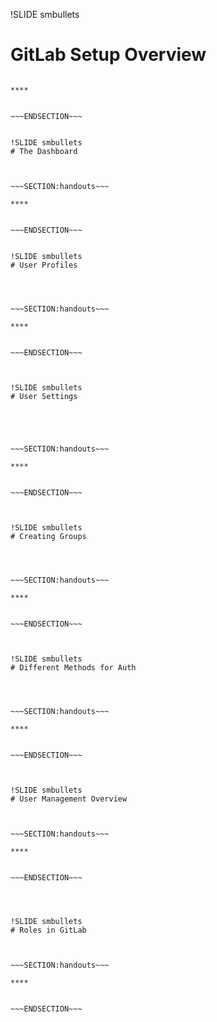 !SLIDE smbullets
# GitLab Setup Overview



~~~SECTION:handouts~~~

****


~~~ENDSECTION~~~


!SLIDE smbullets
# The Dashboard



~~~SECTION:handouts~~~

****


~~~ENDSECTION~~~


!SLIDE smbullets
# User Profiles




~~~SECTION:handouts~~~

****


~~~ENDSECTION~~~



!SLIDE smbullets
# User Settings





~~~SECTION:handouts~~~

****


~~~ENDSECTION~~~



!SLIDE smbullets
# Creating Groups




~~~SECTION:handouts~~~

****


~~~ENDSECTION~~~



!SLIDE smbullets
# Different Methods for Auth




~~~SECTION:handouts~~~

****


~~~ENDSECTION~~~



!SLIDE smbullets
# User Management Overview



~~~SECTION:handouts~~~

****


~~~ENDSECTION~~~




!SLIDE smbullets
# Roles in GitLab



~~~SECTION:handouts~~~

****


~~~ENDSECTION~~~
